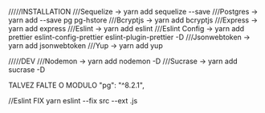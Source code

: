 /////INSTALLATION
///Sequelize -> yarn add sequelize --save
///Postgres -> yarn add --save pg pg-hstore
///Bcryptjs -> yarn add bcryptjs
///Express -> yarn add express
///Eslint -> yarn add eslint
///Eslint Config -> yarn add prettier eslint-config-prettier eslint-plugin-prettier -D
///Jsonwebtoken -> yarn add jsonwebtoken
///Yup -> yarn add yup

/////DEV
///Nodemon -> yarn add nodemon -D
///Sucrase -> yarn add sucrase -D

TALVEZ FALTE O MODULO "pg": "^8.2.1",

//Eslint FIX
yarn eslint --fix src --ext .js
